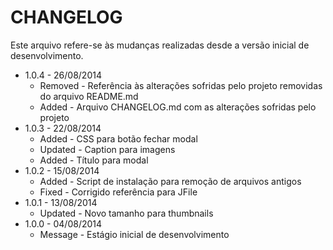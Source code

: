 CHANGELOG
=============

Este arquivo refere-se às mudanças realizadas desde a versão inicial de desenvolvimento.

* 1.0.4 - 26/08/2014
  * Removed - Referência às alterações sofridas pelo projeto removidas do arquivo README.md
  * Added - Arquivo CHANGELOG.md com as alterações sofridas pelo projeto
* 1.0.3 - 22/08/2014
  * Added - CSS para botão fechar modal
  * Updated - Caption para imagens
  * Added - Título para modal
* 1.0.2 - 15/08/2014
  * Added - Script de instalação para remoção de arquivos antigos
  * Fixed - Corrigido referência para JFile
* 1.0.1 - 13/08/2014
  * Updated - Novo tamanho para thumbnails
* 1.0.0 - 04/08/2014
  * Message - Estágio inicial de desenvolvimento